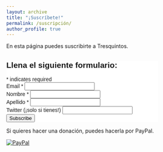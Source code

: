 ```yaml
---
layout: archive
title: "¡Suscríbete!"
permalink: /suscripción/
author_profile: true
---
```


En esta página puedes suscribirte a Tresquintos.


<!-- Begin Mailchimp Signup Form -->
<link href="//cdn-images.mailchimp.com/embedcode/classic-10_7.css" rel="stylesheet" type="text/css">
<style type="text/css">
	#mc_embed_signup{background:#fff; clear:left; font:14px Helvetica,Arial,sans-serif;  width:400px;}
	/* Add your own Mailchimp form style overrides in your site stylesheet or in this style block.
	   We recommend moving this block and the preceding CSS link to the HEAD of your HTML file. */
</style>
<div id="mc_embed_signup">
<form action="https://tresquintos.us15.list-manage.com/subscribe/post?u=3a6f5773bbbc78ea5a0003f67&amp;id=8c164eff0f" method="post" id="mc-embedded-subscribe-form" name="mc-embedded-subscribe-form" class="validate" target="_blank" novalidate>
    <div id="mc_embed_signup_scroll">
	<h2>Llena el siguiente formulario:</h2>
<div class="indicates-required"><span class="asterisk">*</span> indicates required</div>
<div class="mc-field-group">
	<label for="mce-EMAIL">Email  <span class="asterisk">*</span>
</label>
	<input type="email" value="" name="EMAIL" class="required email" id="mce-EMAIL">
</div>
<div class="mc-field-group">
	<label for="mce-FNAME">Nombre  <span class="asterisk">*</span>
</label>
	<input type="text" value="" name="FNAME" class="required" id="mce-FNAME">
</div>
<div class="mc-field-group">
	<label for="mce-LNAME">Apellido  <span class="asterisk">*</span>
</label>
	<input type="text" value="" name="LNAME" class="required" id="mce-LNAME">
</div>
<div class="mc-field-group">
	<label for="mce-TWITTER">Twitter (¡solo si tienes!) </label>
	<input type="text" value="" name="TWITTER" class="" id="mce-TWITTER">
</div>
	<div id="mce-responses" class="clear">
		<div class="response" id="mce-error-response" style="display:none"></div>
		<div class="response" id="mce-success-response" style="display:none"></div>
	</div>    <!-- real people should not fill this in and expect good things - do not remove this or risk form bot signups-->
    <div style="position: absolute; left: -5000px;" aria-hidden="true"><input type="text" name="b_3a6f5773bbbc78ea5a0003f67_8c164eff0f" tabindex="-1" value=""></div>
    <div class="clear"><input type="submit" value="Subscribe" name="subscribe" id="mc-embedded-subscribe" class="button"></div>
    </div>
</form>
</div>
<script type='text/javascript' src='//s3.amazonaws.com/downloads.mailchimp.com/js/mc-validate.js'></script><script type='text/javascript'>(function($) {window.fnames = new Array(); window.ftypes = new Array();fnames[0]='EMAIL';ftypes[0]='email';fnames[1]='FNAME';ftypes[1]='text';fnames[2]='LNAME';ftypes[2]='text';fnames[3]='TWITTER';ftypes[3]='text'; /*
 * Translated default messages for the $ validation plugin.
 * Locale: ES
 */
$.extend($.validator.messages, {
  required: "Este campo es obligatorio.",
  remote: "Por favor, rellena este campo.",
  email: "Por favor, escribe una dirección de correo válida",
  url: "Por favor, escribe una URL válida.",
  date: "Por favor, escribe una fecha válida.",
  dateISO: "Por favor, escribe una fecha (ISO) válida.",
  number: "Por favor, escribe un número entero válido.",
  digits: "Por favor, escribe sólo dígitos.",
  creditcard: "Por favor, escribe un número de tarjeta válido.",
  equalTo: "Por favor, escribe el mismo valor de nuevo.",
  accept: "Por favor, escribe un valor con una extensión aceptada.",
  maxlength: $.validator.format("Por favor, no escribas más de {0} caracteres."),
  minlength: $.validator.format("Por favor, no escribas menos de {0} caracteres."),
  rangelength: $.validator.format("Por favor, escribe un valor entre {0} y {1} caracteres."),
  range: $.validator.format("Por favor, escribe un valor entre {0} y {1}."),
  max: $.validator.format("Por favor, escribe un valor menor o igual a {0}."),
  min: $.validator.format("Por favor, escribe un valor mayor o igual a {0}.")
});}(jQuery));var $mcj = jQuery.noConflict(true);</script>
<!--End mc_embed_signup-->

Si quieres hacer una donación, puedes hacerla por PayPal.

[![PayPal](https://www.paypalobjects.com/webstatic/en_US/i/buttons/pp-acceptance-large.png)](https://www.paypal.me/tresquintos/)
